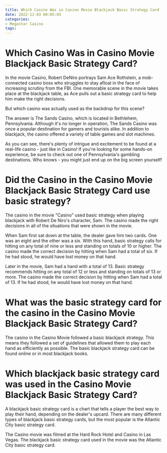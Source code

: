 ```yaml
---
title: Which Casino Was in Casino Movie Blackjack Basic Strategy Card
date: 2022-11-03 00:05:03
categories:
- Megastar Casino
tags:
---
```



#  Which Casino Was in Casino Movie Blackjack Basic Strategy Card?

In the movie Casino, Robert DeNiro portrays Sam Ace Rothstein, a mob-connected casino boss who struggles to stay afloat in the face of increasing scrutiny from the FBI. One memorable scene in the movie takes place at the blackjack table, as Ace pulls out a basic strategy card to help him make the right decisions.

But which casino was actually used as the backdrop for this scene?

The answer is The Sands Casino, which is located in Bethlehem, Pennsylvania. Although it's no longer in operation, The Sands Casino was once a popular destination for gamers and tourists alike. In addition to blackjack, the casino offered a variety of table games and slot machines.

As you can see, there's plenty of intrigue and excitement to be found at a real-life casino - just like in Casino! If you're looking for some hands-on experience, be sure to check out one of Pennsylvania's gambling destinations. Who knows - you might just end up on the big screen yourself!

#  Did the Casino in the Casino Movie Blackjack Basic Strategy Card use basic strategy?

The casino in the movie "Casino" used basic strategy when playing blackjack with Robert De Niro's character, Sam. The casino made the right decisions in all of the situations that were shown in the movie.

When Sam first sat down at the table, the dealer gave him two cards. One was an eight and the other was a six. With this hand, basic strategy calls for hitting on any total of nine or less and standing on totals of 10 or higher. The casino made the correct decision by hitting when Sam had a total of six. If he had stood, he would have lost money on that hand.

Later in the movie, Sam had a hand with a total of 13. Basic strategy recommends hitting on any total of 12 or less and standing on totals of 13 or more. The casino made the correct decision by hitting when Sam had a total of 13. If he had stood, he would have lost money on that hand.

#  What was the basic strategy card for the casino in the Casino Movie Blackjack Basic Strategy Card?

The casino in the Casino Movie followed a basic blackjack strategy. This means they followed a set of guidelines that allowed them to play each hand as efficiently as possible. The basic blackjack strategy card can be found online or in most blackjack books.

#  Which blackjack basic strategy card was used in the Casino Movie Blackjack Basic Strategy Card?

A blackjack basic strategy card is a chart that tells a player the best way to play their hand, depending on the dealer's upcard. There are many different types of blackjack basic strategy cards, but the most popular is the Atlantic City basic strategy card.

The Casino movie was filmed at the Hard Rock Hotel and Casino in Las Vegas. The blackjack basic strategy card used in the movie was the Atlantic City basic strategy card.